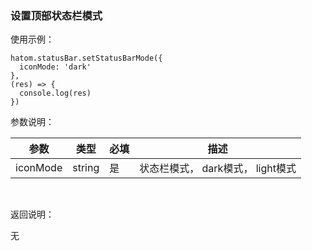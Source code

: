 ### 设置顶部状态栏模式

  使用示例：
  ```
  hatom.statusBar.setStatusBarMode({
    iconMode: 'dark'
  },
  (res) => {
    console.log(res)
  })
  ```
  参数说明：
  
  | 参数   | 类型 | 必填 | 描述 |
  | -------- | ---- | ----- | -------- |
  | iconMode | string | 是 | 状态栏模式， dark模式， light模式 |

  &nbsp;

  返回说明：

  无

  &nbsp;

